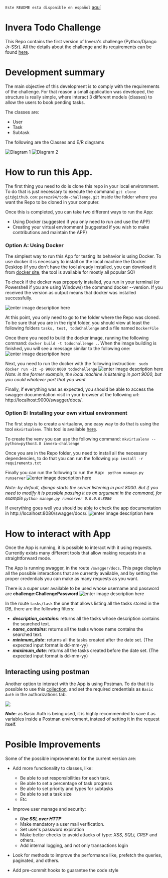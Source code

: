 `Este README esta disponible en español` [aquí](https://github.com/pereza94/todo-challenge/blob/develop/README_ES.md)
# Invera Todo Challenge

This Repo contains the first version of  Invera's challenge (Python/Django Jr-SSr).  All the details about the challenge and its requirements can be found [here](https://github.com/invera/todo-challenge?tab=readme-ov-file).

# Development summary
The main objective of this development is to comply with the requirements of the challenge. For that reason a small application was developed, the structure is really simple, where interact 3 different models (classes) to allow the users to book pending tasks.

The classes are:

 - User
 - Task
 - Subtask

The following are the Classes and E/R diagrams

![Diagram 1](https://raw.githubusercontent.com/pereza94/ImagesForReadmes/draft/Diagrama1.png)
![Diagram 2](https://raw.githubusercontent.com/pereza94/ImagesForReadmes/draft/Diagrama2.png)

# How to run this App.
The first thing you need to do is clone this repo in your local enviromment. To do that is just necessary to execute the command `git clone git@github.com:pereza94/todo-challenge.git` inside the folder where you want the Repo to be cloned in your computer. 

Once this is completed, you can take two different ways to run the App:

 - Using Docker (suggested if you only need to run and use the APP)
 - Creating your virtual enviromment (suggested if you wish to make contributions and maintain the APP)

### Option A: Using Docker
The simplest way to run this App for testing its behavior is using Docker. To use docker it is necessary to install on the local machine the Docker Desktop (if you don't have the tool already installed, you can download it from [docker site](https://www.docker.com/products/docker-desktop/#), the tool is available for mostly all popular SO)

To check if the docker was prpoperly installed, you run in your terminal (or Powershell if you are using Windows) the command docker --version. If you received the version as output means that docker was installed successfully.

![enter image description here](https://raw.githubusercontent.com/pereza94/ImagesForReadmes/draft/docker_version.png?token=GHSAT0AAAAAACOYVBDTPXDGZCPSWUHIRJ7EZPHNKMQ)


At this point, you only need to go to the folder where the Repo was cloned. To be sure that you are in the right folder, you should  view at least the following folders `tasks, test, todoChallenge` and a file named `DockerFile`

Once there you need to build the docker image, running the following command:
`docker build -t todochallenge .`. When the image building is finished, you will see a message similar to the following one:
![enter image description here](https://raw.githubusercontent.com/pereza94/ImagesForReadmes/draft/docker_build.png?token=GHSAT0AAAAAACOYVBDS3YBN4OURILOUBBCSZPHOJQA)

Next, you need to run the docker with the following instruction:
` sudo docker run -it -p 9000:8000 todochallenge`
![enter image description here](https://raw.githubusercontent.com/pereza94/ImagesForReadmes/draft/docker_running.png?token=GHSAT0AAAAAACOYVBDSKMTOS5K6XBZXIDWOZPHOIWQ)
*Note:  in the former example, the local machine is listening in port 9000, but you could whatever port that you want*

Finally, if everything was as expected, you should be able to access the swagger documentation visit in your browser at the following url: http://localhost:9000/swagger/docs/.

### Option B: Installing your own virtual environment

The first step is to create a virtualenv, one easy way to do that is using the tool `mkvirtualenv`. This tool is available [here](https://virtualenvwrapper-docs-es.readthedocs.io/es/latest/install.html).

To create the venv you can use the following command:
`mkvirtualenv --python=python3.8 invera-challenge`

Once you are in the Repo folder,  you need to install all the necessary dependencies, to do that you can run the following
`pip install -r requirements.txt`

Finally you can run the following to run the App:
` python manage.py runserver` 
![enter image description here](https://raw.githubusercontent.com/pereza94/ImagesForReadmes/draft/django-running-in-venv.png?token=GHSAT0AAAAAACOYVBDSQY4HOOUXBQ3IPWGKZPHPOCA)

*Note:  by default, django starts the server listening in port 8000. But if you need to modify it is possible passing it as an argument in the command, for example `python manage.py runserver 0.0.0.0:8080`*

If everything goes well you should be able to check the app documentation in  http://localhost:8080/swagger/docs/.
![enter image description here](https://raw.githubusercontent.com/pereza94/ImagesForReadmes/draft/swagger-documentation.png?token=GHSAT0AAAAAACOYVBDSNPE7XZADIFDNOJA2ZPHPRGA)


# How to interact with App
Once the App is running, it is possible to interact with it using requests. Currently exists many different tools that allow making requests in a straightforward mode.

The App is running swagger, in the route `/swagger/docs`. This page displays all the possible interactions that are currently available, and by setting the proper credentials you can make as many requests as you want.

There is a super user available to be used whose username and password are **challenge:ChallengePassword**
 ![enter image description here](https://raw.githubusercontent.com/pereza94/ImagesForReadmes/draft/swagger-image.png)

In the route `tasks/task` the one that allows listing all the tasks stored in the DB, there are the following filters:

 - ***description_contains***: returns all the tasks whose description contains the searched text.
 - ***name_contains***: returns all the tasks whose name contains the searched text.
 - ***minimum_date***: returns all the tasks created after the date set. (The expected input format is dd-mm-yy)
 - ***maximum_date***: returns all the tasks created before the date set. (The expected input format is dd-mm-yy)

## Interacting using postman

Another option to interact with the App is using Postman. To do that it is possible to use this [collection](https://github.com/pereza94/ImagesForReadmes/blob/draft/TodoChallenge.postman_collection.json), and set the required credentials as `Basic Auth` in the authorizations tab.

![](https://raw.githubusercontent.com/pereza94/ImagesForReadmes/draft/PostmanInstructions.png)

***Note***: as Basic Auth is being used, it is highly recommended to save it as variables inside a Postman environment, instead of setting it in the request itself.

 
# Posible Improvements
Some of the possible improvements for the current version are:

* Add more functionality to classes, like: 
	* Be able to set responsibilities for each task.
	* Be able to set a percentage of task progress
	* Be able to set priority and types for subtasks
	* Be able to set a task size
	* Etc

* Improve user manage and security:
	*  ***Use SSL over HTTP***
	* Make mandatory a user mail verification.
	* Set user's password expiration
	* Make better checks to avoid attacks of type: *XSS, SQLi, CRSF* and others.
	* Add internal logging, and not only transactions login

* Look for methods to improve the performance like, prefetch the queries, paginated, and others.
* Add pre-commit hooks to guarantee the code style
